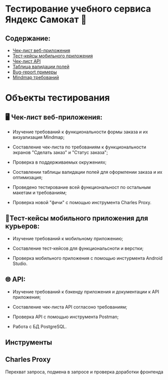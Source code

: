 # Тестирование учебного сервиса Яндекс Самокат 🛴

## Содержание:

- [Чек-лист веб-приложения](https://docs.google.com/spreadsheets/d/1ihAZ942cUpEeXIPz4T-dit0sLqC2uc8d46WXgj_sJiY/edit#gid=943703744)
- [Тест-кейсы мобильного приложения](https://docs.google.com/spreadsheets/d/1ihAZ942cUpEeXIPz4T-dit0sLqC2uc8d46WXgj_sJiY/edit#gid=424948590)
- [Чек-лист API](https://docs.google.com/spreadsheets/d/1ihAZ942cUpEeXIPz4T-dit0sLqC2uc8d46WXgj_sJiY/edit#gid=336872680)
- [Таблица валидации полей](https://docs.google.com/spreadsheets/d/1ihAZ942cUpEeXIPz4T-dit0sLqC2uc8d46WXgj_sJiY/edit#gid=1540465171)
- [Bug-report примеры](https://drive.google.com/drive/folders/1TxEiYQ9ugrQ-gNfHd8rdacrdD0eeXHPv?usp=share_link)
- [Mindmap требований](https://docs.google.com/spreadsheets/d/1ihAZ942cUpEeXIPz4T-dit0sLqC2uc8d46WXgj_sJiY/edit#gid=1540465171)

# Объекты тестирования

## 🖥 Чек-лист веб-приложения:

- Изучение требований к функциональности формы заказа и их визуализация Mindmap;

- Составление чек-листа по требованиям к функциональности экранов "Сделать заказ" и "Статус заказа";

- Проверка в поддерживаемых окружениях;

- Составлении таблицы валидации полей для оформлении заказа и их оптимизация;

- Проведено тестирование всей функциональност по остальным макетам и требованиям;

- Проверка новой "фичи" с помощью инструмента Charles Proxy.

## 📱Тест-кейсы мобильного приложения для курьеров:

- Изучение требований к мобильному приложению;

- Составление тест-кейсов для функциональсноти и верстки;

- Проверка мобильного приложения с помощью инстурмента Android Studio.

## 🌐 API:

- Изучение требований к бэкенду приложения и документации к API приложения;

- Составление чек-листа API согласоно требованиям;

- Проверка API c помощью инструмента Postman;

- Работа с БД PostgreSQL.

## Инструменты

## Charles Proxy

Перехват запроса, подмена в запросе и проверка доработки фронтенда
